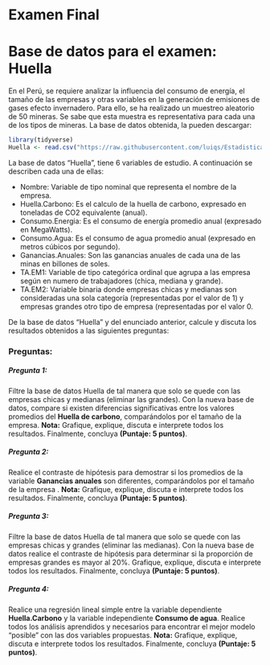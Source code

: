 Examen Final
================

# Base de datos para el examen: Huella

En el Perú, se requiere analizar la influencia del consumo de energía,
el tamaño de las empresas y otras variables en la generación de
emisiones de gases efecto invernadero. Para ello, se ha realizado un
muestreo aleatorio de 50 mineras. Se sabe que esta muestra es
representativa para cada una de los tipos de mineras. La base de datos
obtenida, la pueden descargar:

``` r
library(tidyverse)
Huella <- read.csv("https://raw.githubusercontent.com/luiqs/Estadistica-Aplicada/main/PDB/Huella.csv")
```

La base de datos “Huella”, tiene 6 variables de estudio. A continuación
se describen cada una de ellas:

-   Nombre: Variable de tipo nominal que representa el nombre de la
    empresa.
-   Huella.Carbono: Es el calculo de la huella de carbono, expresado en
    toneladas de CO2 equivalente (anual).
-   Consumo.Energia: Es el consumo de energía promedio anual (expresado
    en MegaWatts).
-   Consumo.Agua: Es el consumo de agua promedio anual (expresado en
    metros cúbicos por segundo).
-   Ganancias.Anuales: Son las ganancias anuales de cada una de las
    minas en billones de soles.
-   TA.EM1: Variable de tipo categórica ordinal que agrupa a las empresa
    según en numero de trabajadores (chica, mediana y grande).
-   TA.EM2: Variable binaria donde empresas chicas y medianas son
    consideradas una sola categoría (representadas por el valor de 1) y
    empresas grandes otro tipo de empresa (representadas por el valor 0.

De la base de datos “Huella” y del enunciado anterior, calcule y discuta
los resultados obtenidos a las siguientes preguntas:

### Preguntas:

##### Pregunta 1:

Filtre la base de datos Huella de tal manera que solo se quede con las
empresas chicas y medianas (eliminar las grandes). Con la nueva base de
datos, compare si existen diferencias significativas entre los valores
promedios del **Huella de carbono**, comparándolos por el tamaño de la
empresa. **Nota:** Grafique, explique, discuta e interprete todos los
resultados. Finalmente, concluya **(Puntaje: 5 puntos)**.

##### Pregunta 2:

Realice el contraste de hipótesis para demostrar si los promedios de la
variable **Ganancias anuales** son diferentes, comparándolos por el
tamaño de la empresa . **Nota:** Grafique, explique, discuta e
interprete todos los resultados. Finalmente, concluya **(Puntaje: 5
puntos)**.

##### Pregunta 3:

Filtre la base de datos Huella de tal manera que solo se quede con las
empresas chicas y grandes (eliminar las medianas). Con la nueva base de
datos realice el contraste de hipótesis para determinar si la proporción
de empresas grandes es mayor al 20%. Grafique, explique, discuta e
interprete todos los resultados. Finalmente, concluya **(Puntaje: 5
puntos)**.

##### Pregunta 4:

Realice una regresión lineal simple entre la variable dependiente
**Huella.Carbono** y la variable independiente **Consumo de agua**.
Realice todos los análisis aprendidos y necesarios para encontrar el
mejor modelo “posible” con las dos variables propuestas. **Nota:**
Grafique, explique, discuta e interprete todos los resultados.
Finalmente, concluya **(Puntaje: 5 puntos)**.
